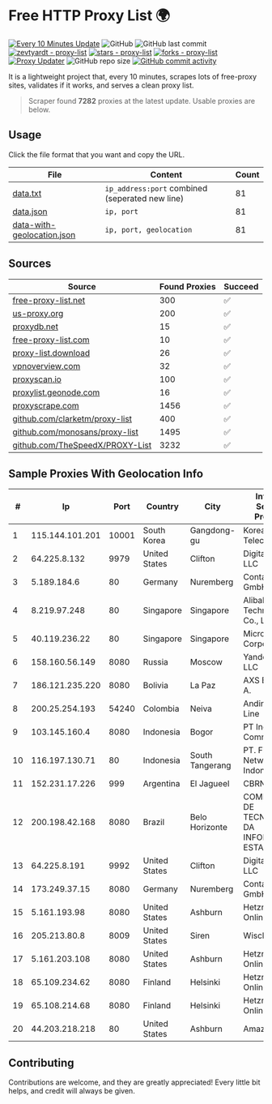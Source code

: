 
# Free HTTP Proxy List 🌍

[![Every 10 Minutes Update](https://github.com/mertguvencli/http-proxy-list/actions/workflows/main.yml/badge.svg?branch=main)](https://github.com/mertguvencli/http-proxy-list/actions/workflows/main.yml)
![GitHub](https://img.shields.io/github/license/mertguvencli/http-proxy-list)
![GitHub last commit](https://img.shields.io/github/last-commit/mertguvencli/http-proxy-list)
[![zevtyardt - proxy-list](https://img.shields.io/static/v1?label=zevtyardt&message=proxy-list&color=blue&logo=github)](https://github.com/zevtyardt/proxy-list "Go to GitHub repo")
[![stars - proxy-list](https://img.shields.io/github/stars/zevtyardt/proxy-list?style=social)](https://github.com/zevtyardt/proxy-list)
[![forks - proxy-list](https://img.shields.io/github/forks/zevtyardt/proxy-list?style=social)](https://github.com/zevtyardt/proxy-list)
[![Proxy Updater](https://github.com/zevtyardt/proxy-list/workflows/Proxy%20Updater/badge.svg)](https://github.com/zevtyardt/proxy-list/actions?query=workflow:"Proxy+Updater")
![GitHub repo size](https://img.shields.io/github/repo-size/zevtyardt/proxy-list)
[![GitHub commit activity](https://img.shields.io/github/commit-activity/m/zevtyardt/proxy-list?logo=commits)](https://github.com/zevtyardt/proxy-list/commits/main)

It is a lightweight project that, every 10 minutes, scrapes lots of free-proxy sites, validates if it works, and serves a clean proxy list.

> Scraper found **7282** proxies at the latest update. Usable proxies are below.

## Usage

Click the file format that you want and copy the URL.

|File|Content|Count|
|----|-------|-----|
|[data.txt](https://raw.githubusercontent.com/mertguvencli/http-proxy-list/main/proxy-list/data.txt)|`ip_address:port` combined (seperated new line)|81|
|[data.json](https://raw.githubusercontent.com/mertguvencli/http-proxy-list/main/proxy-list/data.json)|`ip, port`|81|
|[data-with-geolocation.json](https://raw.githubusercontent.com/mertguvencli/http-proxy-list/main/proxy-list/data-with-geolocation.json)|`ip, port, geolocation`|81|

## Sources

|Source|Found Proxies|Succeed|
|------|-------------|-------|
|[free-proxy-list.net](https://free-proxy-list.net)|300|✅|
|[us-proxy.org](https://www.us-proxy.org)|200|✅|
|[proxydb.net](http://proxydb.net)|15|✅|
|[free-proxy-list.com](https://free-proxy-list.com/?page=&port=&type%5B%5D=http&type%5B%5D=https&up_time=0&search=Search)|10|✅|
|[proxy-list.download](https://www.proxy-list.download/HTTP)|26|✅|
|[vpnoverview.com](https://vpnoverview.com/privacy/anonymous-browsing/free-proxy-servers)|32|✅|
|[proxyscan.io](https://www.proxyscan.io)|100|✅|
|[proxylist.geonode.com](https://proxylist.geonode.com/api/proxy-list?limit=300&page=1&sort_by=lastChecked&sort_type=desc&protocols=http,https)|16|✅|
|[proxyscrape.com](https://api.proxyscrape.com/v2/?request=displayproxies&protocol=http&timeout=10000&country=all&ssl=all&anonymity=all)|1456|✅|
|[github.com/clarketm/proxy-list](https://raw.githubusercontent.com/clarketm/proxy-list/master/proxy-list-raw.txt)|400|✅|
|[github.com/monosans/proxy-list](https://raw.githubusercontent.com/monosans/proxy-list/main/proxies/http.txt)|1495|✅|
|[github.com/TheSpeedX/PROXY-List](https://raw.githubusercontent.com/TheSpeedX/PROXY-List/master/http.txt)|3232|✅|


## Sample Proxies With Geolocation Info

|#|Ip|Port|Country|City|Internet Service Provider|
|-|--|----|-------|----|-------------------------|
|1|115.144.101.201|10001|South Korea|Gangdong-gu|Korea Telecom|
|2|64.225.8.132|9979|United States|Clifton|DigitalOcean, LLC|
|3|5.189.184.6|80|Germany|Nuremberg|Contabo GmbH|
|4|8.219.97.248|80|Singapore|Singapore|Alibaba (US) Technology Co., Ltd.|
|5|40.119.236.22|80|Singapore|Singapore|Microsoft Corporation|
|6|158.160.56.149|8080|Russia|Moscow|Yandex.Cloud LLC|
|7|186.121.235.220|8080|Bolivia|La Paz|AXS Bolivia S. A.|
|8|200.25.254.193|54240|Colombia|Neiva|Andinet ON Line|
|9|103.145.160.4|8080|Indonesia|Bogor|PT Indonesia Comnets Plus|
|10|116.197.130.71|80|Indonesia|South Tangerang|PT. Fiber Networks Indonesia|
|11|152.231.17.226|999|Argentina|El Jagueel|CBRNET|
|12|200.198.42.168|8080|Brazil|Belo Horizonte|COMPANHIA DE TECNOLOGIA DA INFORMAÔÔO ESTADO MG|
|13|64.225.8.191|9992|United States|Clifton|DigitalOcean, LLC|
|14|173.249.37.15|8080|Germany|Nuremberg|Contabo GmbH|
|15|5.161.193.98|8080|United States|Ashburn|Hetzner Online GmbH|
|16|205.213.80.8|8009|United States|Siren|WiscNet|
|17|5.161.203.108|8080|United States|Ashburn|Hetzner Online GmbH|
|18|65.109.234.62|8080|Finland|Helsinki|Hetzner Online GmbH|
|19|65.108.214.68|8080|Finland|Helsinki|Hetzner Online GmbH|
|20|44.203.218.218|80|United States|Ashburn|Amazon.com|



## Contributing

Contributions are welcome, and they are greatly appreciated! Every
little bit helps, and credit will always be given.

